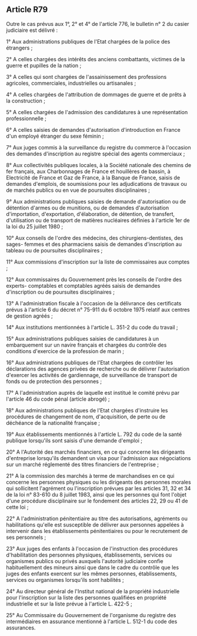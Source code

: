 Article R79
----
Outre le cas prévus aux 1°, 2° et 4° de l'article 776, le bulletin n° 2 du
casier judiciaire est délivré :

1° Aux administrations publiques de l'Etat chargées de la police des étrangers ;

2° A celles chargées des intérêts des anciens combattants, victimes de la guerre
et pupilles de la nation ;

3° A celles qui sont chargées de l'assainissement des professions agricoles,
commerciales, industrielles ou artisanales ;

4° A celles chargées de l'attribution de dommages de guerre et de prêts à la
construction ;

5° A celles chargées de l'admission des candidatures à une représentation
professionnelle ;

6° A celles saisies de demandes d'autorisation d'introduction en France d'un
employé étranger du sexe féminin ;

7° Aux juges commis à la surveillance du registre du commerce à l'occasion des
demandes d'inscription au registre spécial des agents commerciaux ;

8° Aux collectivités publiques locales, à la Société nationale des chemins de
fer français, aux Charbonnages de France et houillères de bassin, à Electricité
de France et Gaz de France, à la Banque de France, saisis de demandes d'emplois,
de soumissions pour les adjudications de travaux ou de marchés publics ou en vue
de poursuites disciplinaires ;

9° Aux administrations publiques saisies de demande d'autorisation ou de
détention d'armes ou de munitions, ou de demandes d'autorisation d'importation,
d'exportation, d'élaboration, de détention, de transfert, d'utilisation ou de
transport de matières nucléaires définies à l'article 1er de la loi du 25
juillet 1980 ;

10° Aux conseils de l'ordre des médecins, des chirurgiens-dentistes, des sages-
femmes et des pharmaciens saisis de demandes d'inscription au tableau ou de
poursuites disciplinaires ;

11° Aux commissions d'inscription sur la liste de commissaires aux comptes ;

12° Aux commissaires du Gouvernement près les conseils de l'ordre des experts-
comptables et comptables agréés saisis de demandes d'inscription ou de
poursuites disciplinaires ;

13° A l'administration fiscale à l'occasion de la délivrance des certificats
prévus à l'article 6 du décret n° 75-911 du 6 octobre 1975 relatif aux centres
de gestion agréés ;

14° Aux institutions mentionnées à l'article L. 351-2 du code du travail ;

15° Aux administrations publiques saisies de candidatures à un embarquement sur
un navire français et chargées du contrôle des conditions d'exercice de la
profession de marin ;

16° Aux administrations publiques de l'Etat chargées de contrôler les
déclarations des agences privées de recherche ou de délivrer l'autorisation
d'exercer les activités de gardiennage, de surveillance de transport de fonds ou
de protection des personnes ;

17° A l'administration auprès de laquelle est institué le comité prévu par
l'article 46 du code pénal (article abrogé) ;

18° Aux administrations publiques de l'Etat chargées d'instruire les procédures
de changement de nom, d'acquisition, de perte ou de déchéance de la nationalité
française ;

19° Aux établissements mentionnés à l'article L. 792 du code de la santé
publique lorsqu'ils sont saisis d'une demande d'emploi ;

20° A l'Autorité des marchés financiers, en ce qui concerne les dirigeants
d'entreprise lorsqu'ils demandent un visa pour l'admission aux négociations sur
un marché réglementé des titres financiers de l'entreprise ;

21° A la commission des marchés à terme de marchandises en ce qui concerne les
personnes physiques ou les dirigeants des personnes morales qui sollicitent
l'agrément ou l'inscription prévues par les articles 31, 32 et 34 de la loi n°
83-610 du 8 juillet 1983, ainsi que les personnes qui font l'objet d'une
procédure disciplinaire sur le fondement des articles 22, 29 ou 41 de cette loi
;

22° A l'administration pénitentiaire au titre des autorisations, agréments ou
habilitations qu'elle est susceptible de délivrer aux personnes appelées à
intervenir dans les établissements pénitentiaires ou pour le recrutement de ses
personnels ;

23° Aux juges des enfants à l'occasion de l'instruction des procédures
d'habilitation des personnes physiques, établissements, services ou organismes
publics ou privés auxquels l'autorité judiciaire confie habituellement des
mineurs ainsi que dans le cadre du contrôle que les juges des enfants exercent
sur les mêmes personnes, établissements, services ou organismes lorsqu'ils sont
habilités ;

24° Au directeur général de l'Institut national de la propriété industrielle
pour l'inscription sur la liste des personnes qualifiées en propriété
industrielle et sur la liste prévue à l'article L. 422-5 ;

25° Au Commissaire du Gouvernement de l'organisme du registre des intermédiaires
en assurance mentionné à l'article L. 512-1 du code des assurances.
